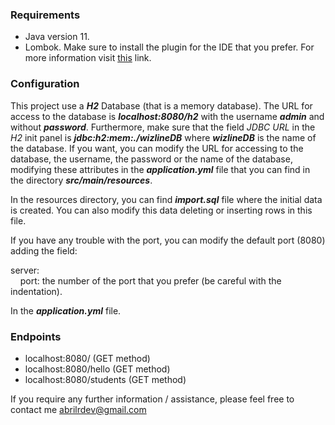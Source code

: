 ### Requirements

- Java version 11.
- Lombok. Make sure to install the plugin for the IDE that you prefer. For more information visit [this](https://projectlombok.org/) link.

### Configuration

This project use a ***H2*** Database (that is a memory database). The URL for access to the database is ***localhost:8080/h2*** with the username ***admin*** and without ***password***. Furthermore, make sure that the field *JDBC URL* in the *H2* init panel is ***jdbc:h2:mem:./wizlineDB*** where ***wizlineDB*** is the name of the database. If you want, you can modify the URL for accessing to the database, the username, the password or the name of the database, modifying these attributes in the ***application.yml*** file that you can find in the directory ***src/main/resources***.

In the resources directory, you can find ***import.sql*** file where the initial data is created. You can also modify this data deleting or inserting rows in this file.

If you have any trouble with the port, you can modify the default port (8080) adding the field:

server:  
    port: the number of the port that you prefer (be careful with the indentation).

In the ***application.yml*** file.

### Endpoints

- localhost:8080/ (GET method)
- localhost:8080/hello (GET method)
- localhost:8080/students (GET method)


If you require any further information / assistance, please feel free to contact me abrilrdev@gmail.com
